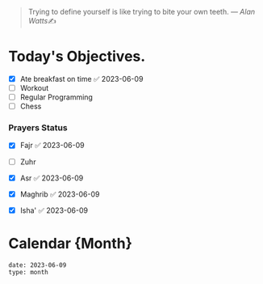
> Trying to define yourself is like trying to bite your own teeth.
> &mdash; <cite>Alan Watts</cite>✍️

# Today's Objectives.
- [x] Ate breakfast on time ✅ 2023-06-09
- [ ] Workout
- [ ] Regular Programming
- [ ] Chess

### Prayers Status
- [x] Fajr ✅ 2023-06-09
- [ ] Zuhr
- [x] Asr ✅ 2023-06-09
- [x] Maghrib ✅ 2023-06-09
- [x] Isha' ✅ 2023-06-09


# Calendar {Month}
```gEvent
date: 2023-06-09
type: month
```

